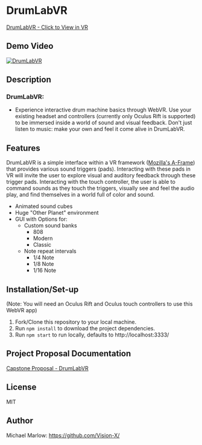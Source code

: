# DrumLabVR

[DrumLabVR - Click to View in VR](http://drumlabvr.firebaseapp.com "Click to view in VR")

## Demo Video

[![DrumLabVR](http://i68.tinypic.com/2h58lq8.png)](https://vimeo.com/267151849 "Click to watch demo")

## Description

### DrumLabVR:

- Experience interactive drum machine basics through WebVR. Use your existing headset and controllers (currently only Oculus Rift is supported) to be immersed inside a world of sound and visual feedback. Don't just listen to music: make your own and feel it come alive in DrumLabVR.

## Features

DrumLabVR is a simple interface within a VR framework ([Mozilla's A-Frame](https://aframe.io)) that provides various sound triggers (pads). Interacting with these pads in VR will invite the user to explore visual and auditory feedback through these trigger pads. Interacting with the touch controller, the user is able to command sounds as they touch the triggers, visually see and feel the audio play, and find themselves in a world full of color and sound.

- Animated sound cubes
- Huge "Other Planet" environment
- GUI with Options for:
  - Custom sound banks
    - 808
    - Modern
    - Classic
  - Note repeat intervals
    - 1/4 Note
    - 1/8 Note
    - 1/16 Note

## Installation/Set-up

(Note: You will need an Oculus Rift and Oculus touch controllers to use this WebVR app)

1. Fork/Clone this repository to your local machine.
1. Run `npm install` to download the project dependencies.
1. Run `npm start` to run locally, defaults to http://localhost:3333/

## Project Proposal Documentation

[Capstone Proposal - DrumLabVR](https://github.com/Vision-X/capstone-docs/blob/master/proposal.md)

## License

MIT

## Author

Michael Marlow: https://github.com/Vision-X/
